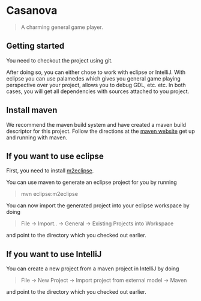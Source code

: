 Casanova
========

> A charming general game player.


Getting started
---------------

You need to checkout the project using git.

After doing so, you can either chose to work with eclipse or IntelliJ. With eclipse you can use palamedes which gives
you general game playing perspective over your project, allows you to debug GDL, etc. etc. In both cases, you will get
all dependencies with sources attached to you project.

## Install maven

We recommend the maven build system and have created a maven build descriptor for this project. Follow the directions
at the [maven website](http://maven.apache.org) get up and running with maven.

## If you want to use eclipse

First, you need to install [m2eclipse](http://m2eclipse.sonatype.org).

You can use maven to generate an eclipse project for you by running

> mvn eclipse:m2eclipse

You can now import the generated project into your eclipse workspace by doing

> File -> Import.. -> General -> Existing Projects into Workspace

and point to the directory which you checked out earlier.

## If you want to use IntelliJ

You can create a new project from a maven project in IntelliJ by doing

> File -> New Project -> Import project from external model -> Maven

and point to the directory which you checked out earlier.
